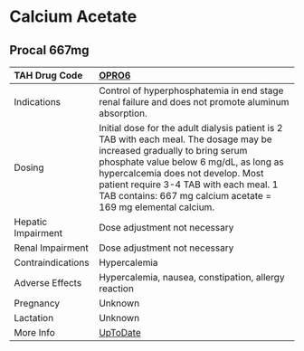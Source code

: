 # Calcium Acetate

## Procal 667mg

| TAH Drug Code      | [OPRO6](https://www.tahsda.org.tw/drugs/hissearch.php?drug_code=OPRO6)                                                                                                                                                                                                                                              |
|:-------------------|:--------------------------------------------------------------------------------------------------------------------------------------------------------------------------------------------------------------------------------------------------------------------------------------------------------------------|
| Indications        | Control of hyperphosphatemia in end stage renal failure and does not promote aluminum absorption.                                                                                                                                                                                                                   |
| Dosing             | Initial dose for the adult dialysis patient is 2 TAB with each meal. The dosage may be increased gradually to bring serum phosphate value below 6 mg/dL, as long as hypercalcemia does not develop. Most patient require 3-4 TAB with each meal. 1 TAB contains: 667 mg calcium acetate = 169 mg elemental calcium. |
| Hepatic Impairment | Dose adjustment not necessary                                                                                                                                                                                                                                                                                       |
| Renal Impairment   | Dose adjustment not necessary                                                                                                                                                                                                                                                                                       |
| Contraindications  | Hypercalemia                                                                                                                                                                                                                                                                                                        |
| Adverse Effects    | Hypercalemia, nausea, constipation, allergy reaction                                                                                                                                                                                                                                                                |
| Pregnancy          | Unknown                                                                                                                                                                                                                                                                                                             |
| Lactation          | Unknown                                                                                                                                                                                                                                                                                                             |
| More Info          | [UpToDate](https://www.uptodate.com/contents/calcium-acetate-drug-information)                                                                                                                                                                                                                                      |

